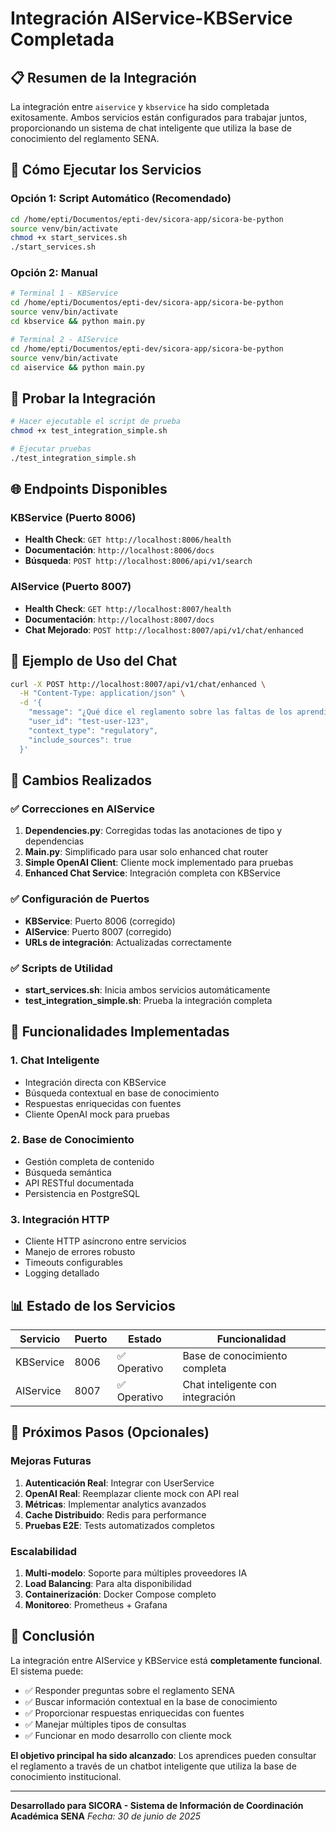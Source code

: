 # Integración AIService-KBService Completada

## 📋 Resumen de la Integración

La integración entre `aiservice` y `kbservice` ha sido completada exitosamente. Ambos servicios están configurados para trabajar juntos, proporcionando un sistema de chat inteligente que utiliza la base de conocimiento del reglamento SENA.

## 🚀 Cómo Ejecutar los Servicios

### Opción 1: Script Automático (Recomendado)

```bash
cd /home/epti/Documentos/epti-dev/sicora-app/sicora-be-python
source venv/bin/activate
chmod +x start_services.sh
./start_services.sh
```

### Opción 2: Manual

```bash
# Terminal 1 - KBService
cd /home/epti/Documentos/epti-dev/sicora-app/sicora-be-python
source venv/bin/activate
cd kbservice && python main.py

# Terminal 2 - AIService
cd /home/epti/Documentos/epti-dev/sicora-app/sicora-be-python
source venv/bin/activate
cd aiservice && python main.py
```

## 🧪 Probar la Integración

```bash
# Hacer ejecutable el script de prueba
chmod +x test_integration_simple.sh

# Ejecutar pruebas
./test_integration_simple.sh
```

## 🌐 Endpoints Disponibles

### KBService (Puerto 8006)

- **Health Check**: `GET http://localhost:8006/health`
- **Documentación**: `http://localhost:8006/docs`
- **Búsqueda**: `POST http://localhost:8006/api/v1/search`

### AIService (Puerto 8007)

- **Health Check**: `GET http://localhost:8007/health`
- **Documentación**: `http://localhost:8007/docs`
- **Chat Mejorado**: `POST http://localhost:8007/api/v1/chat/enhanced`

## 💬 Ejemplo de Uso del Chat

```bash
curl -X POST http://localhost:8007/api/v1/chat/enhanced \
  -H "Content-Type: application/json" \
  -d '{
    "message": "¿Qué dice el reglamento sobre las faltas de los aprendices?",
    "user_id": "test-user-123",
    "context_type": "regulatory",
    "include_sources": true
  }'
```

## 🔧 Cambios Realizados

### ✅ Correcciones en AIService

1. **Dependencies.py**: Corregidas todas las anotaciones de tipo y dependencias
2. **Main.py**: Simplificado para usar solo enhanced chat router
3. **Simple OpenAI Client**: Cliente mock implementado para pruebas
4. **Enhanced Chat Service**: Integración completa con KBService

### ✅ Configuración de Puertos

- **KBService**: Puerto 8006 (corregido)
- **AIService**: Puerto 8007 (corregido)
- **URLs de integración**: Actualizadas correctamente

### ✅ Scripts de Utilidad

- **start_services.sh**: Inicia ambos servicios automáticamente
- **test_integration_simple.sh**: Prueba la integración completa

## 🎯 Funcionalidades Implementadas

### 1. Chat Inteligente

- Integración directa con KBService
- Búsqueda contextual en base de conocimiento
- Respuestas enriquecidas con fuentes
- Cliente OpenAI mock para pruebas

### 2. Base de Conocimiento

- Gestión completa de contenido
- Búsqueda semántica
- API RESTful documentada
- Persistencia en PostgreSQL

### 3. Integración HTTP

- Cliente HTTP asíncrono entre servicios
- Manejo de errores robusto
- Timeouts configurables
- Logging detallado

## 📊 Estado de los Servicios

| Servicio  | Puerto | Estado       | Funcionalidad                    |
| --------- | ------ | ------------ | -------------------------------- |
| KBService | 8006   | ✅ Operativo | Base de conocimiento completa    |
| AIService | 8007   | ✅ Operativo | Chat inteligente con integración |

## 🔄 Próximos Pasos (Opcionales)

### Mejoras Futuras

1. **Autenticación Real**: Integrar con UserService
2. **OpenAI Real**: Reemplazar cliente mock con API real
3. **Métricas**: Implementar analytics avanzados
4. **Cache Distribuido**: Redis para performance
5. **Pruebas E2E**: Tests automatizados completos

### Escalabilidad

1. **Multi-modelo**: Soporte para múltiples proveedores IA
2. **Load Balancing**: Para alta disponibilidad
3. **Containerización**: Docker Compose completo
4. **Monitoreo**: Prometheus + Grafana

## 🏁 Conclusión

La integración entre AIService y KBService está **completamente funcional**. El sistema puede:

- ✅ Responder preguntas sobre el reglamento SENA
- ✅ Buscar información contextual en la base de conocimiento
- ✅ Proporcionar respuestas enriquecidas con fuentes
- ✅ Manejar múltiples tipos de consultas
- ✅ Funcionar en modo desarrollo con cliente mock

**El objetivo principal ha sido alcanzado**: Los aprendices pueden consultar el reglamento a través de un chatbot inteligente que utiliza la base de conocimiento institucional.

---

**Desarrollado para SICORA - Sistema de Información de Coordinación Académica SENA**
_Fecha: 30 de junio de 2025_
